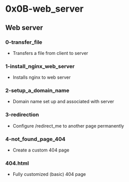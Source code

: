 # 0x0B-web_server

## Web server
### 0-transfer_file
* Transfers a file from client to server

### 1-install_nginx_web_server
* Installs nginx to web server

### 2-setup_a_domain_name
* Domain name set up and associated with server

### 3-redirection
* Configure /redirect_me to another page permanently

### 4-not_found_page_404
* Create a custom 404 page

### 404.html
* Fully customized (basic) 404 page
